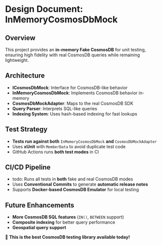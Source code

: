 # Design Document: InMemoryCosmosDbMock

## Overview
This project provides an **in-memory Fake CosmosDB** for unit testing, ensuring high fidelity with real CosmosDB queries while remaining lightweight.

## Architecture
- **ICosmosDbMock**: Interface for CosmosDB-like behavior  
- **InMemoryCosmosDbMock**: Implements CosmosDB behavior in-memory  
- **CosmosDbMockAdapter**: Maps to the real CosmosDB SDK  
- **Query Parser**: Interprets SQL-like queries  
- **Indexing System**: Uses hash-based indexing for fast lookups  

## Test Strategy
- **Tests run against both** `InMemoryCosmosDbMock` **and** `CosmosDbMockAdapter`
- Uses **xUnit** with `MemberData` to avoid duplicate test code
- GitHub Actions runs **both test modes** in CI

## CI/CD Pipeline
- todo: Runs all tests in **both** fake and real CosmosDB modes
- Uses **Conventional Commits** to generate **automatic release notes**
- Supports **Docker-based CosmosDB Emulator** for local testing

## Future Enhancements
- **More CosmosDB SQL features** (`IN()`, `BETWEEN` support)
- **Composite indexing** for better query performance
- **Geospatial query support**

🚀 **This is the best CosmosDB testing library available today!**
